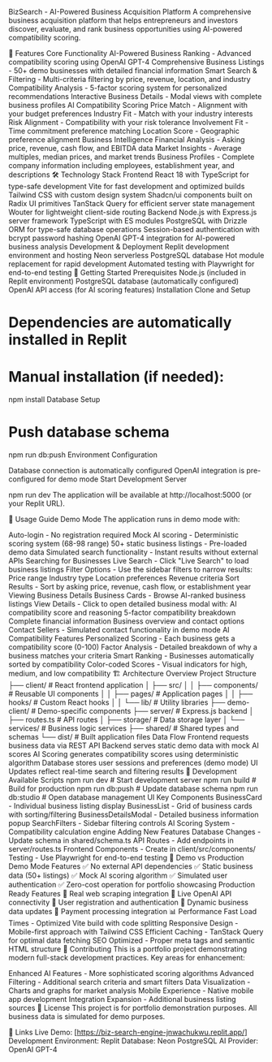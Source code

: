 BizSearch - AI-Powered Business Acquisition Platform
A comprehensive business acquisition platform that helps entrepreneurs and investors discover, evaluate, and rank business opportunities using AI-powered compatibility scoring.

🚀 Features
Core Functionality
AI-Powered Business Ranking - Advanced compatibility scoring using OpenAI GPT-4
Comprehensive Business Listings - 50+ demo businesses with detailed financial information
Smart Search & Filtering - Multi-criteria filtering by price, revenue, location, and industry
Compatibility Analysis - 5-factor scoring system for personalized recommendations
Interactive Business Details - Modal views with complete business profiles
AI Compatibility Scoring
Price Match - Alignment with your budget preferences
Industry Fit - Match with your industry interests
Risk Alignment - Compatibility with your risk tolerance
Involvement Fit - Time commitment preference matching
Location Score - Geographic preference alignment
Business Intelligence
Financial Analysis - Asking price, revenue, cash flow, and EBITDA data
Market Insights - Average multiples, median prices, and market trends
Business Profiles - Complete company information including employees, establishment year, and descriptions
🛠 Technology Stack
Frontend
React 18 with TypeScript for type-safe development
Vite for fast development and optimized builds
Tailwind CSS with custom design system
Shadcn/ui components built on Radix UI primitives
TanStack Query for efficient server state management
Wouter for lightweight client-side routing
Backend
Node.js with Express.js server framework
TypeScript with ES modules
PostgreSQL with Drizzle ORM for type-safe database operations
Session-based authentication with bcrypt password hashing
OpenAI GPT-4 integration for AI-powered business analysis
Development & Deployment
Replit development environment and hosting
Neon serverless PostgreSQL database
Hot module replacement for rapid development
Automated testing with Playwright for end-to-end testing
🚦 Getting Started
Prerequisites
Node.js (included in Replit environment)
PostgreSQL database (automatically configured)
OpenAI API access (for AI scoring features)
Installation
Clone and Setup

# Dependencies are automatically installed in Replit
# Manual installation (if needed):
npm install
Database Setup

# Push database schema
npm run db:push
Environment Configuration

Database connection is automatically configured
OpenAI integration is pre-configured for demo mode
Start Development Server

npm run dev
The application will be available at http://localhost:5000 (or your Replit URL).

📖 Usage Guide
Demo Mode
The application runs in demo mode with:

Auto-login - No registration required
Mock AI scoring - Deterministic scoring system (68-98 range)
50+ static business listings - Pre-loaded demo data
Simulated search functionality - Instant results without external APIs
Searching for Businesses
Live Search - Click "Live Search" to load business listings
Filter Options - Use the sidebar filters to narrow results:
Price range
Industry type
Location preferences
Revenue criteria
Sort Results - Sort by asking price, revenue, cash flow, or establishment year
Viewing Business Details
Business Cards - Browse AI-ranked business listings
View Details - Click to open detailed business modal with:
AI compatibility score and reasoning
5-factor compatibility breakdown
Complete financial information
Business overview and contact options
Contact Sellers - Simulated contact functionality in demo mode
AI Compatibility Features
Personalized Scoring - Each business gets a compatibility score (0-100)
Factor Analysis - Detailed breakdown of why a business matches your criteria
Smart Ranking - Businesses automatically sorted by compatibility
Color-coded Scores - Visual indicators for high, medium, and low compatibility
🏗 Architecture Overview
Project Structure
├── client/                 # React frontend application
│   ├── src/
│   │   ├── components/     # Reusable UI components
│   │   ├── pages/         # Application pages
│   │   ├── hooks/         # Custom React hooks
│   │   └── lib/           # Utility libraries
├── demo-client/           # Demo-specific components
├── server/                # Express.js backend
│   ├── routes.ts         # API routes
│   ├── storage/          # Data storage layer
│   └── services/         # Business logic services
├── shared/               # Shared types and schemas
└── dist/                # Built application files
Data Flow
Frontend requests business data via REST API
Backend serves static demo data with mock AI scores
AI Scoring generates compatibility scores using deterministic algorithm
Database stores user sessions and preferences (demo mode)
UI Updates reflect real-time search and filtering results
🔧 Development
Available Scripts
npm run dev          # Start development server
npm run build        # Build for production
npm run db:push      # Update database schema
npm run db:studio    # Open database management UI
Key Components
BusinessCard - Individual business listing display
BusinessList - Grid of business cards with sorting/filtering
BusinessDetailsModal - Detailed business information popup
SearchFilters - Sidebar filtering controls
AI Scoring System - Compatibility calculation engine
Adding New Features
Database Changes - Update schema in shared/schema.ts
API Routes - Add endpoints in server/routes.ts
Frontend Components - Create in client/src/components/
Testing - Use Playwright for end-to-end testing
🎯 Demo vs Production
Demo Mode Features
✅ No external API dependencies
✅ Static business data (50+ listings)
✅ Mock AI scoring algorithm
✅ Simulated user authentication
✅ Zero-cost operation for portfolio showcasing
Production Ready Features
🔄 Real web scraping integration
🔄 Live OpenAI API connectivity
🔄 User registration and authentication
🔄 Dynamic business data updates
🔄 Payment processing integration
📊 Performance
Fast Load Times - Optimized Vite build with code splitting
Responsive Design - Mobile-first approach with Tailwind CSS
Efficient Caching - TanStack Query for optimal data fetching
SEO Optimized - Proper meta tags and semantic HTML structure
🤝 Contributing
This is a portfolio project demonstrating modern full-stack development practices. Key areas for enhancement:

Enhanced AI Features - More sophisticated scoring algorithms
Advanced Filtering - Additional search criteria and smart filters
Data Visualization - Charts and graphs for market analysis
Mobile Experience - Native mobile app development
Integration Expansion - Additional business listing sources
📝 License
This project is for portfolio demonstration purposes. All business data is simulated for demo purposes.

🔗 Links
Live Demo: [https://biz-search-engine-jnwachukwu.replit.app/]
Development Environment: Replit
Database: Neon PostgreSQL
AI Provider: OpenAI GPT-4
